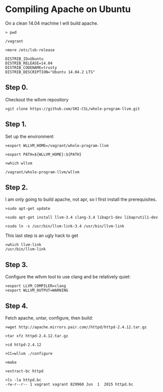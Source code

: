 # Compiling Apache on Ubuntu


On a clean 14.04 machine I will build apache.

```
> pwd

/vagrant

>more /etc/lsb-release

DISTRIB_ID=Ubuntu
DISTRIB_RELEASE=14.04
DISTRIB_CODENAME=trusty
DISTRIB_DESCRIPTION="Ubuntu 14.04.2 LTS"
```


## Step 0.

Checkout the wllvm repository

```
>git clone https://github.com/SRI-CSL/whole-program-llvm.git
```

## Step 1.

Set up the environment 

```
>export WLLVM_HOME=/vagrant/whole-program-llvm

>export PATH=${WLLVM_HOME}:${PATH}

>which wllvm

/vagrant/whole-program-llvm/wllvm
```

## Step 2.

I am only going to build apache, not apr, so I first install the prerequisites.

```
>sudo apt-get update

>sudo apt-get install llvm-3.4 clang-3.4 libapr1-dev libaprutil1-dev

>sudo ln -s /usr/bin/llvm-link-3.4 /usr/bin/llvm-link
```
This last step is an ugly hack to get

```
>which llvm-link
/usr/bin/llvm-link
```

## Step 3.

  Configure the wllvm tool to use clang and be relatively quiet:

```
>export LLVM_COMPILER=clang
>export WLLVM_OUTPUT=WARNING
```

## Step 4.

 Fetch apache, untar, configure, then build:

```
>wget http://apache.mirrors.pair.com//httpd/httpd-2.4.12.tar.gz

>tar xfz httpd-2.4.12.tar.gz

>cd httpd-2.4.12

>CC=wllvm ./configure

>make

>extract-bc httpd

>ls -la httpd.bc
-rw-r--r-- 1 vagrant vagrant 829960 Jun  1  2015 httpd.bc
```

